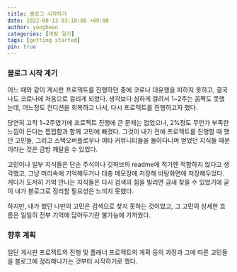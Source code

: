 ```yaml
---
title: 블로그 시작하기
date: 2022-08-13 03:18:00 +09:00
author: yongheon
categories: [개발 일기]
tags: [getting started]
pin: true
---
```


### 블로그 시작 계기

어느 때와 같이 게시판 프로젝트를 진행하던 중에 코로나 대유행을 피하지 못하고, 결국 나도 코로나에 처음으로 걸리게 되었다.
생각보다 심하게 걸려서 1~2주는 꼼짝도 못했는데, 어느정도 컨디션을 회복하고 나서, 다시 프로젝트를 진행하고자 했다.

당연히 고작 1~2주였기에 프로젝트 진행에 큰 문제는 없었으나, 2%정도 무언가 부족한 느낌이 든다는 찝찝함과 함께 고민에 빠졌다.
그것이 내가 전에 프로젝트를 진행할 때 했던 고민들, 그리고 스택오버플로우나 여타 커뮤니티들을 돌아다니며 얻었던 지식들 때문이라는 것은 금방 깨달을 수 있었다.

고민이나 일부 지식들은 단순 주석이나 깃허브의 readme에 적기엔 적합하지 않다고 생각했고, 그냥 머리속에 기억해두거나 대충 메모장에 저장해 바탕화면에 저장해두었다. 게다가 도저히 기억 안나는 지식들은 다시 검색의 힘을 빌리면 금새 찾을 수 있었기에 굳이 내가 블로그로 정리할 필요성은 느끼지 못했다.

하지만, 내가 했던 나만의 고민은 검색으로 찾지 못하는 것이었고, 그 고민의 상세한 흐름은 일일히 전부 기억에 담아두기란 불가능에 가까웠다.

### 향후 계획

일단 게시판 프로젝트의 진행 및 플래너 프로젝트의 계획 등의 과정과 그에 따른 고민들을 블로그에 정리해나가는 것부터 시작하기로 했다.
